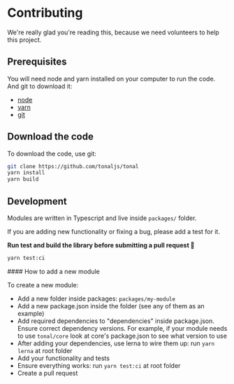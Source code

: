 # Contributing

We're really glad you're reading this, because we need volunteers to help this project.

## Prerequisites

You will need node and yarn installed on your computer to run the code. And git to download it:

- [node](https://nodejs.org/en/download/)
- [yarn](https://yarnpkg.com/)
- [git](https://git-scm.com/book/en/v2/Getting-Started-Installing-Git)

## Download the code

To download the code, use git:

```bash
git clone https://github.com/tonaljs/tonal
yarn install
yarn build
```

## Development

Modules are written in Typescript and live inside `packages/` folder.

If you are adding new functionality or fixing a bug, please add a test for it.

**Run test and build the library before submitting a pull request :pray:**

```bash
yarn test:ci
```

#### How to add a new module

To create a new module:

- Add a new folder inside packages: `packages/my-module`
- Add a new package.json inside the folder (see any of them as an example)
- Add required dependencies to "dependencies" inside package.json. Ensure correct dependency versions. For example, if your module needs to use `tonal/core` look at core's package.json to see what version to use
- After adding your dependencies, use lerna to wire them up: run `yarn lerna` at root folder
- Add your functionality and tests
- Ensure everything works: run `yarn test:ci` at root folder
- Create a pull request
